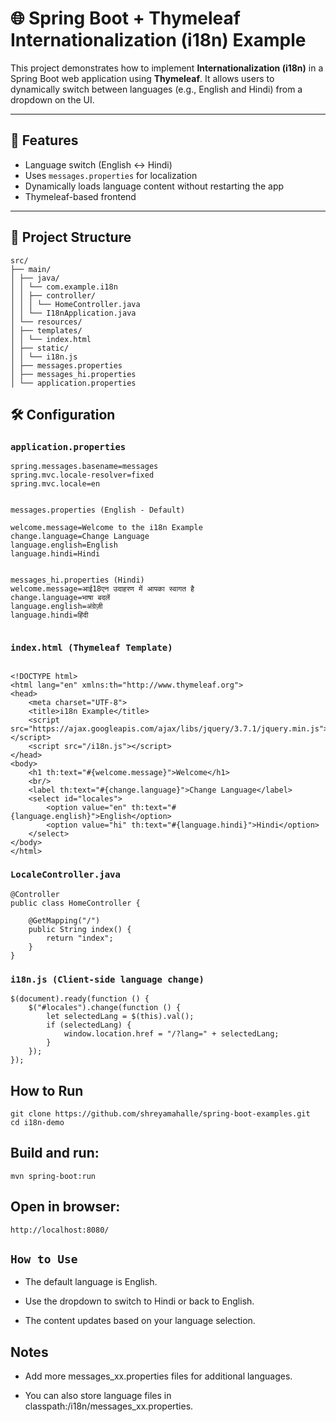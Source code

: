 # 🌐 Spring Boot + Thymeleaf Internationalization (i18n) Example

This project demonstrates how to implement **Internationalization (i18n)** in a Spring Boot web application using **Thymeleaf**. It allows users to dynamically switch between languages (e.g., English and Hindi) from a dropdown on the UI.

---

## 🚀 Features

- Language switch (English ↔ Hindi)
- Uses `messages.properties` for localization
- Dynamically loads language content without restarting the app
- Thymeleaf-based frontend

---

## 📂 Project Structure
````
src/
├── main/
│ ├── java/
│ │ └── com.example.i18n
│ │ ├── controller/
│ │ │ └── HomeController.java
│ │ └── I18nApplication.java
│ └── resources/
│ ├── templates/
│ │ └── index.html
│ ├── static/
│ │ └── i18n.js
│ ├── messages.properties
│ ├── messages_hi.properties
│ └── application.properties

````


## 🛠️ Configuration

### `application.properties`
```properties
spring.messages.basename=messages
spring.mvc.locale-resolver=fixed
spring.mvc.locale=en


messages.properties (English - Default)

welcome.message=Welcome to the i18n Example
change.language=Change Language
language.english=English
language.hindi=Hindi


messages_hi.properties (Hindi)
welcome.message=आई18एन उदाहरण में आपका स्वागत है
change.language=भाषा बदलें
language.english=अंग्रेज़ी
language.hindi=हिंदी


```

### `index.html (Thymeleaf Template)`
```properties

<!DOCTYPE html>
<html lang="en" xmlns:th="http://www.thymeleaf.org">
<head>
    <meta charset="UTF-8">
    <title>i18n Example</title>
    <script src="https://ajax.googleapis.com/ajax/libs/jquery/3.7.1/jquery.min.js"></script>
    <script src="/i18n.js"></script>
</head>
<body>
    <h1 th:text="#{welcome.message}">Welcome</h1>
    <br/>
    <label th:text="#{change.language}">Change Language</label>
    <select id="locales">
        <option value="en" th:text="#{language.english}">English</option>
        <option value="hi" th:text="#{language.hindi}">Hindi</option>
    </select>
</body>
</html>

```
### `LocaleController.java`
```properties
@Controller
public class HomeController {

    @GetMapping("/")
    public String index() {
        return "index";
    }
}
```

### `i18n.js (Client-side language change)`
```properties
$(document).ready(function () {
    $("#locales").change(function () {
        let selectedLang = $(this).val();
        if (selectedLang) {
            window.location.href = "/?lang=" + selectedLang;
        }
    });
});
```

## How to Run
````
git clone https://github.com/shreyamahalle/spring-boot-examples.git
cd i18n-demo
````
## Build and run:
````
mvn spring-boot:run
````
## Open in browser:
````
http://localhost:8080/

````
## `How to Use`
- The default language is English.

- Use the dropdown to switch to Hindi or back to English.

- The content updates based on your language selection.

## Notes
- Add more messages_xx.properties files for additional languages.

- You can also store language files in classpath:/i18n/messages_xx.properties.

